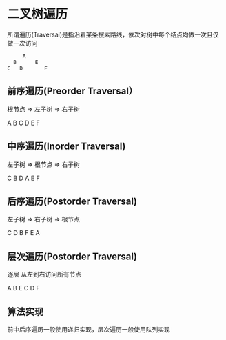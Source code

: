 # 二叉树遍历
所谓遍历(Traversal)是指沿着某条搜索路线，依次对树中每个结点均做一次且仅做一次访问
```
     A
  B      E
C   D       F
```

## 前序遍历(Preorder Traversal）
根节点 => 左子树 => 右子树

A B C D E F

## 中序遍历(Inorder Traversal)
左子树 => 根节点 => 右子树

C B D A E F

## 后序遍历(Postorder Traversal)
左子树 => 右子树 => 根节点

C D B F E A

## 层次遍历(Postorder Traversal)
逐层 从左到右访问所有节点

A B E C D F

## 算法实现
前中后序遍历一般使用递归实现，层次遍历一般使用队列实现
